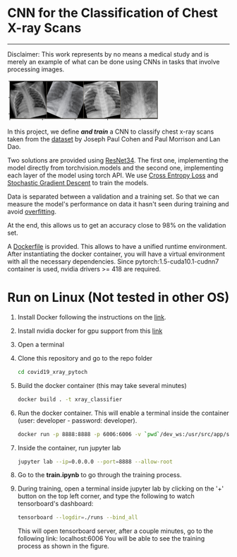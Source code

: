 # CNN for the Classification of Chest X-ray Scans
---
Disclaimer: This work represents by no means a medical study and is merely an example of what can be done using CNNs in tasks that involve processing images. 

![alt text](imgs/sample_data.png "data")

In this project, we define ***and train*** a CNN to classify chest x-ray scans taken from the [dataset](https://github.com/ieee8023/covid-chestxray-dataset) by Joseph Paul Cohen and Paul Morrison and Lan Dao.

Two solutions are provided using [ResNet34](https://arxiv.org/pdf/1512.03385.pdf). The first one, implementing the model directly from torchvision.models and the second one, implementing each layer of the model using torch API. We use [Cross Entropy Loss](https://towardsdatascience.com/understanding-binary-cross-entropy-log-loss-a-visual-explanation-a3ac6025181a) and [Stochastic Gradient Descent](https://towardsdatascience.com/a-visual-explanation-of-gradient-descent-methods-momentum-adagrad-rmsprop-adam-f898b102325c) to train the models. 

Data is separated between a validation and a training set. So that we can measure the model's performance on data it hasn't seen during training and avoid [overfitting](https://medium.com/predict/what-overfitting-is-and-how-to-fix-it-887da4bf2cba).

At the end, this allows us to get an accuracy close to 98% on the validation set.

A [Dockerfile](https://www.docker.com/) is provided. This allows to have a unified runtime environment. After instantiating the docker container, you will have a virtual environment with all the necessary dependencies. Since pytorch:1.5-cuda10.1-cudnn7 container is used, nvidia drivers >= 418 are required.

# Run on Linux (Not tested in other OS)
1. Install Docker following the instructions on the [link](https://docs.docker.com/engine/install/ubuntu/).
2. Install nvidia docker for gpu support from this [link](https://github.com/NVIDIA/nvidia-docker)
3. Open a terminal

4. Clone this repository and go to the repo folder
    ```bash
    cd covid19_xray_pytoch
    ```
5. Build the docker container (this may take several minutes)
    ```bash
    docker build . -t xray_classifier
    ```
6. Run the docker container. This will enable a terminal inside the container (user: developer - password: developer).
    ```bash
    docker run -p 8888:8888 -p 6006:6006 -v `pwd`/dev_ws:/usr/src/app/shared -it --rm --gpus all xray_classifier
    ```
7. Inside the container, run jupyter lab
    ```bash
    jupyter lab --ip=0.0.0.0 --port=8888 --allow-root
    ```
8. Go to the **train.ipynb** to go through the training process.
9. During training, open a terminal inside jupyter lab by clicking on the '+' button on the top left corner, and type the following to watch tensorboard's dashboard:
    ```bash
    tensorboard --logdir=./runs --bind_all
    ```
    This will open tensorboard server, after a couple minutes, go to the following link: localhost:6006 
    You will be able to see the training process as shown in the figure.